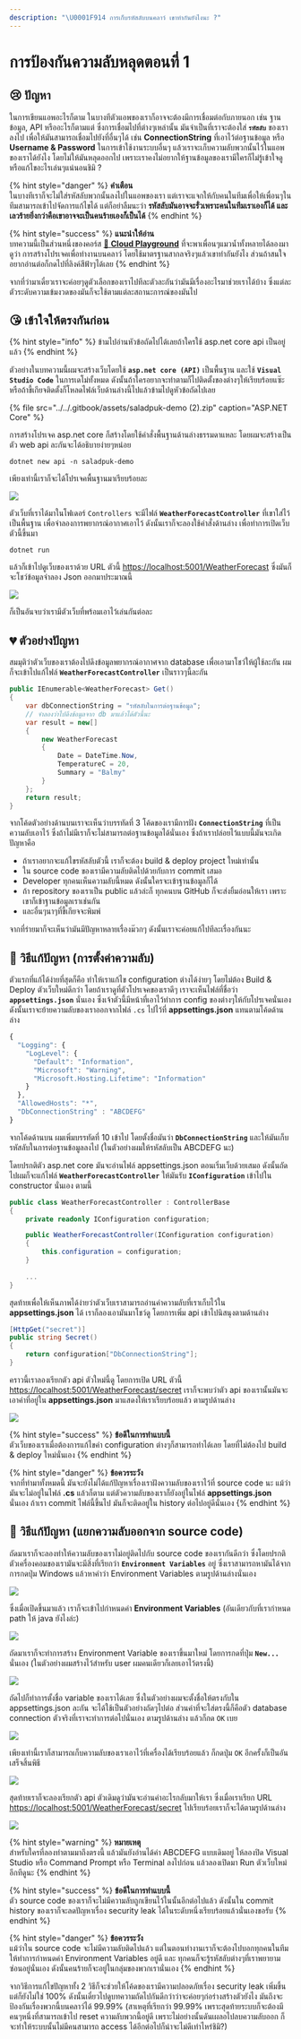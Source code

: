 ```yaml
---
description: "\U0001F914 การเก็บรหัสลับบนคลาว์ เขาทำกันยังไงนะ ?"
---
```


# การป้องกันความลับหลุดตอนที่ 1

## 😢 ปัญหา

ในการเขียนแอพอะไรก็ตาม ในบางทีตัวแอพของเราก็อาจจะต้องมีการเชื่อมต่อกับภายนอก เช่น ฐานข้อมูล, API หรืออะไรก็ตามแต่ ซึ่งการเชื่อมไปที่ต่างๆเหล่านั้น มันจำเป็นที่เราจะต้องใส่ **`รหัสลับ`** ของเราลงไป เพื่อให้มันสามารถเชื่อมไปยังที่อื่นๆได้ เช่น **ConnectionString** ที่เอาไว้ต่อฐานข้อมูล หรือ **Username & Password** ในการเข้าใช้งานระบบอื่นๆ แล้วเราจะเก็บความลับพวกนั้นไว้ในแอพของเราได้ยังไง โดยไม่ให้มันหลุดออกไป เพราะเราคงไม่อยากให้ฐานข้อมูลของเรามีใครก็ไม่รู้เข้าใจดูหรือแก้ไขอะไรเล่นๆแน่นอนชิมิ ?

{% hint style="danger" %}
**คำเตือน**  
ในบางทีเราก็จะไม่ใส่รหัสลับพวกนั้นลงไปในแอพของเรา แต่เราจะแจกให้กับคนในทีมเพื่อให้เพื่อนๆในทีมสามารถเข้าไปจัดการแก้ไขได้ แต่ก็อย่าลืมนะว่า **รหัสลับมันอาจจะรั่วเพราะคนในทีมเราเองก็ได้ และ เลวร้ายยิ่งกว่าคือเขาอาจจะเป็นคนร้ายเองก็เป็นได้**
{% endhint %}

{% hint style="success" %}
**แนะนำให้อ่าน**  
บทความนี้เป็นส่วนหนึ่งของคอร์ส [🤠 **Cloud Playground**](https://www.saladpuk.com/cloud/cloud-playground) ที่จะพาเพื่อนๆแมวน้ำทั้งหลายได้ลองมาดูว่า การสร้างโปรเจคเพื่อทำงานบนคลาว์ โดยใช้มาตรฐานสากลจริงๆแล้วเขาทำกันยังไง ส่วนถ้าสนใจอยากอ่านต่อก็กดไปที่ลิงค์สีฟ้าๆได้เลย
{% endhint %}

จากที่ว่ามาเดี๋ยวเราจะค่อยๆดูตัวเลือกของเราไปทีละตัวละกันว่ามันมีเรื่องอะไรมาช่วยเราได้บ้าง ซึ่งแต่ละตัวระดับความเข้มงวดของมันก็จะใช้ตามแต่ละสถานะการณ์ของมันไป

## 😘 เข้าใจให้ตรงกันก่อน

{% hint style="info" %}
ข้ามไปอ่านหัวข้อถัดไปได้เลยถ้าใครใช้ asp.net core api เป็นอยู่แล้ว
{% endhint %}

ตัวอย่างในบทความนี้ผมจะสร้างเว็บโดยใช้ **`asp.net core (API)`** เป็นพื้นฐาน และใช้ **`Visual Studio Code`** ในการเดโม่ทั้งหมด ดังนั้นถ้าใครอยากจะทำตามก็ไปติดตั้งของต่างๆให้เรียบร้อยแซ๊ะ หรือถ้าขี้เกียจติดตั้งก็โหลดไฟล์เว็บด้านล่างนี้ไปแล้วข้ามไปดูหัวข้อถัดไปเลย

{% file src="../../.gitbook/assets/saladpuk-demo \(2\).zip" caption="ASP.NET Core" %}

การสร้างโปรเจค asp.net core ก็สร้างโดยใช้คำสั่งพื้นฐานด้านล่างธรรมดาแหละ โดยผมจะสร้างเป็นตัว web api ละกันจะได้อธิบายง่ายๆหน่อย

```text
dotnet new api -n saladpuk-demo
```

เพียงเท่านี้เราก็จะได้โปรเจคพื้นฐานมาเรียบร้อยละ

![](../../.gitbook/assets/image%20%28790%29.png)

ตัวเว็บที่เราได้มาในโฟเดอร์ `Controllers` จะมีไฟล์ **`WeatherForecastController`** ที่เขาใส่ไว้เป็นพื้นฐาน เพื่อจำลองการพยากรณ์อากาศเอาไว้ ดังนั้นเราก็จะลองใช้คำสั่งด้านล่าง เพื่อทำการเปิดเว็บตัวนี้ขึ้นมา

```text
dotnet run
```

แล้วก็เข้าไปดูเว็บของเราด้วย URL ตัวนี้ [https://localhost:5001/WeatherForecast](https://localhost:5001/WeatherForecast) ซึ่งมันก็จะโชว์ข้อมูลจำลอง Json ออกมาประมาณนี้

![](../../.gitbook/assets/image%20%28225%29.png)

ก็เป็นอันจบว่าเรามีตัวเว็บที่พร้อมเอาไว้เล่นกันต่อละ

## 💔 ตัวอย่างปัญหา

สมมุติว่าตัวเว็บของเราต้องไปดึงข้อมูลพยากรณ์อากาศจาก database เพื่อเอามาโชว์ให้ผู้ใช้ละกัน ผมก็จะเข้าไปแก้ไฟล์ **`WeatherForecastController`** เป็นราวๆนี้ละกัน

```csharp
public IEnumerable<WeatherForecast> Get()
{
    var dbConnectionString = "รหัสลับในการต่อฐานข้อมูล";
    // จำลองว่าไปดึงข้อมูลจาก db มาแล้วได้ตัวนี้นะ
    var result = new[]
    {
        new WeatherForecast
        { 
            Date = DateTime.Now, 
            TemperatureC = 20, 
            Summary = "Balmy" 
        }
    };
    return result;
}
```

จากโค้ดตัวอย่างด้านบนเราจะเห็นว่าบรรทัดที่ 3 โค้ดของเรามีการฝัง **`ConnectionString`** ที่เป็นความลับเอาไว้ ซึ่งถ้าไม่มีเราก็จะไม่สามารถต่อฐานข้อมูลได้นั่นเอง ซึ่งถ้าเราปล่อยไว้แบบนี้มันจะเกิดปัญหาคือ

* ถ้าเราอยากจะแก้ไขรหัสลับตัวนี้ เราก็จะต้อง build & deploy project ใหม่เท่านั้น
* ใน source code ของเรามีความลับติดไปด้วยกับการ commit เสมอ
* Developer ทุกคนเห็นความลับนี้หมด ดังนั้นใครจะเข้าฐานข้อมูลก็ได้
* ถ้า repository ของเราเป็น public แล้วล่ะก็ ทุกคนบน GitHub ก็จะส่งยิ้มอ่อนให้เรา เพราะเขาก็เข้าฐานข้อมูลเราเช่นกัน
* และอื่นๆนาๆที่ขี้เกียจจะพิมพ์

จากที่ร่ายมาก็จะเห็นว่ามันมีปัญหาหลายเรื่องม๊วกๆ ดังนั้นเราจะค่อยแก้ไปทีละเรื่องกันนะ

## 🤠 วิธีแก้ปัญหา \(การตั้งค่าความลับ\)

ตัวแรกที่แก้ได้ง่ายที่สุดก็คือ ทำให้เราแก้ไข configuration ต่างได้ง่ายๆ โดยไม่ต้อง Build & Deploy ตัวเว็บใหม่ดีกว่า  โดยถ้าเราดูที่ตัวโปรเจคของเราดีๆ เราจะเห็นไฟล์ที่ชื่อว่า **`appsettings.json`** นั่นเอง ซึ่งเจ้าตัวนี้มีหน้าที่เอาไว้ทำการ config ของต่างๆให้กับโปรเจคนั่นเอง ดังนั้นเราจะย้ายความลับของเราออกจากไฟล์ `.cs` ไปไว้ที่ **appsettings.json** แทนตามโค้ดด้านล่าง

```typescript
{
  "Logging": {
    "LogLevel": {
      "Default": "Information",
      "Microsoft": "Warning",
      "Microsoft.Hosting.Lifetime": "Information"
    }
  },
  "AllowedHosts": "*",
  "DbConnectionString" : "ABCDEFG"
}
```

จากโค้ดด้านบน ผมเพิ่มบรรทัดที่ 10 เข้าไป โดยตั้งชื่อมันว่า **`DbConnectionString`** และให้มันเก็บรหัสลับในการต่อฐานข้อมูลลงไป \(ในตัวอย่างผมให้รหัสลับเป็น ABCDEFG นะ\)

โดยปรกติตัว asp.net core มันจะอ่านไฟล์ appsettings.json ตอนเริ่มเว็บด้วยเสมอ ดังนั้นถัดไปผมก็จะแก้ไฟล์ **`WeatherForecastController`** ให้มันรับ **`IConfiguration`** เข้าไปใน constructor นั่นเอง ตามนี้

```csharp
public class WeatherForecastController : ControllerBase
{
    private readonly IConfiguration configuration;

    public WeatherForecastController(IConfiguration configuration)
    {
        this.configuration = configuration;
    }
    
    ...
}
```

สุดท้ายเพื่อให้เห็นภาพได้ง่ายว่าตัวเว็บเราสามารถอ่านค่าความลับที่เราเก็บไว้ใน **appsettings.json** ได้ เราก็ลองเอามันมาโชว์ดู โดยการเพิ่ม api เข้าไปนิสนุงตามด้านล่าง

```csharp
[HttpGet("secret")]
public string Secret()
{
    return configuration["DbConnectionString"];
}
```

คราวนี้เราลองเรียกตัว api ตัวใหม่นี้ดู โดยการเปิด URL ตัวนี้ [https://localhost:5001/WeatherForecast/secret](https://localhost:5001/WeatherForecast/secret) เราก็จะพบว่าตัว api ของเรานั้นมันจะเอาค่าที่อยู่ใน **appsettings.json** มาแสดงให้เราเรียบร้อยแล้ว ตามรูปด้านล่าง

![](../../.gitbook/assets/image%20%28703%29.png)

{% hint style="success" %}
**ข้อดีในการทำแบบนี้**  
ตัวเว็บของเราเมื่อต้องการแก้ไขค่า configuration ต่างๆก็สามารถทำได้เลย โดยที่ไม่ต้องไป build & deploy ใหม่นั่นเอง
{% endhint %}

{% hint style="danger" %}
**ข้อควรระวัง**  
จากที่ทำมาทั้งหมดนี้ มันจะยังไม่ได้แก้ปัญหาเรื่องเราฝังความลับของเราไว้ที่ source code นะ แม้ว่ามันจะไม่อยู่ในไฟล์ **.cs** แล้วก็ตาม แต่ตัวความลับของเราก็ยังอยู่ในไฟล์ **appsettings.json** นั่นเอง ถ้าเรา commit ไฟล์นี้ขึ้นไป มันก็จะติดอยู่ใน history ต่อไปอยู่ดีนั่นเอง
{% endhint %}

## 🤠 วิธีแก้ปัญหา \(แยกความลับออกจาก source code\)

ถัดมาเราก็จะลองทำให้ความลับของเราไม่อยู่ติดไปกับ source code ของเรากันดีกว่า ซึ่งโดยปรกติตัวเครื่องคอมของเรามันจะมีสิ่งที่เรียกว่า **`Environment Variables`** อยู่ ซึ่งเราสามารถหามันได้จากการกดปุ่ม Windows แล้วหาคำว่า Environment Variables ตามรูปด้านล่างนั่นเอง

![](../../.gitbook/assets/image%20%28610%29.png)

ซึ่งเมื่อเปิดขึ้นมาแล้ว เราก็จะเข้าไปกำหนดค่า **Environment Variables** \(อันเดียวกับที่เรากำหนด path ให้ java ยังไงล่ะ\)

![](../../.gitbook/assets/image%20%28877%29.png)

ถัดมาเราก็จะทำการสร้าง Environment Variable ของเราขึ้นมาใหม่ โดยการกดที่ปุ่ม **`New...`** นั่นเอง \(ในตัวอย่างผมสร้างไว้สำหรับ user ผมคนเดียวก็เลยเอาไว้ตรงนี้\)

![](../../.gitbook/assets/image%20%28848%29.png)

ถัดไปก็ทำการตั้งชื่อ variable ของเราได้เลย ซึ่งในตัวอย่างผมจะตั้งชื่อให้ตรงกับใน appsettings.json ละกัน จะได้ใช้เป็นตัวอย่างถัดๆไปต่อ ส่วนค่าที่จะใส่ตรงนี้ก็คือตัว database connection ตัวจริงที่เราจะทำการต่อไปนั่นเอง ตามรูปด้านล่าง แล้วก็กด `OK` เบย

![](../../.gitbook/assets/image%20%28303%29.png)

เพียงเท่านี้เราก็สามารถเก็บความลับของเราเอาไว้ที่เครื่องได้เรียบร้อยแล้ว ก็กดปุ่ม `OK` อีกครั้งก็เป็นอันเสร็จสิ้นพิธี

![](../../.gitbook/assets/image%20%28689%29.png)

สุดท้ายเราก็จะลองเรียกตัว api ตัวเดิมดูว่ามันจะอ่านค่าอะไรกลับมาให้เรา ซึ่งเมื่อเราเรียก URL [https://localhost:5001/WeatherForecast/secret](https://localhost:5001/WeatherForecast/secret) ไปเรียบร้อยเราก็จะได้ตามรูปด้านล่าง

![](../../.gitbook/assets/image%20%28576%29.png)

{% hint style="warning" %}
**หมายเหตุ**  
สำหรับใครที่ลองทำตามมาถึงตรงนี้ แล้วมันยังอ่านได้ค่า ABCDEFG แบบเดิมอยู่ ให้ลองปิด Visual Studio หรือ Command Prompt หรือ Terminal ลงไปก่อน แล้วลองเปิดมา Run ตัวเว็บใหม่อีกทีดูนะ
{% endhint %}

{% hint style="success" %}
**ข้อดีในการทำแบบนี้**  
ตัว source code ของเราก็จะไม่มีความลับถูกเขียนไว้ในนั้นอีกต่อไปแล้ว ดังนั้นใน commit history ของเราก็จะลดปัญหาเรื่อง security leak ได้ในระดับหนึ่งเรียบร้อยแล้วนั่นเองขอรับ
{% endhint %}

{% hint style="danger" %}
**ข้อควรระวัง**  
แม้ว่าใน source code จะไม่มีความลับติดไปแล้ว แต่ในตอนทำงานเราก็จะต้องไปบอกทุกคนในทีมให้ทำการกำหนดค่า Environment Variables อยู่ดี และ ทุกคนก็จะรู้รหัสลับต่างๆที่เราพยายามซ่อนอยู่นั่นเอง ดังนั้นคนร้ายก็จะอยู่ในกลุ่มของพวกเรานั่นเอง
{% endhint %}

จากวิธีการแก้ไขปัญหาทั้ง 2 วิธีก็จะช่วยให้โค้ดของเรามีความปลอดภัยเรื่อง security leak เพิ่มขึ้น แต่ก็ยังไม่ใช่ 100% ดังนั้นเดี๋ยวไปดูบทความถัดไปกันดีกว่าว่าจะค่อยๆก่อร่างสร้างตัวยังไง มันถึงจะป้องกันเรื่องพวกนี้บนคลาว์ได้ 99.99% \(สาเหตุที่เรียกว่า 99.99% เพราะสุดท้ายระบบก็จะต้องมีคนๆหนึ่งที่สามารถเข้าไป reset ความลับพวกนี้อยู่ดี เพราะไม่อย่างนั้นดันเผลอไปลบความลับออก ก็จะทำให้ระบบนั้นไม่มีคนสามารถ access ได้อีกต่อไปก็น่าจะไม่ดีเท่าไหร่ชิมิ?\)

